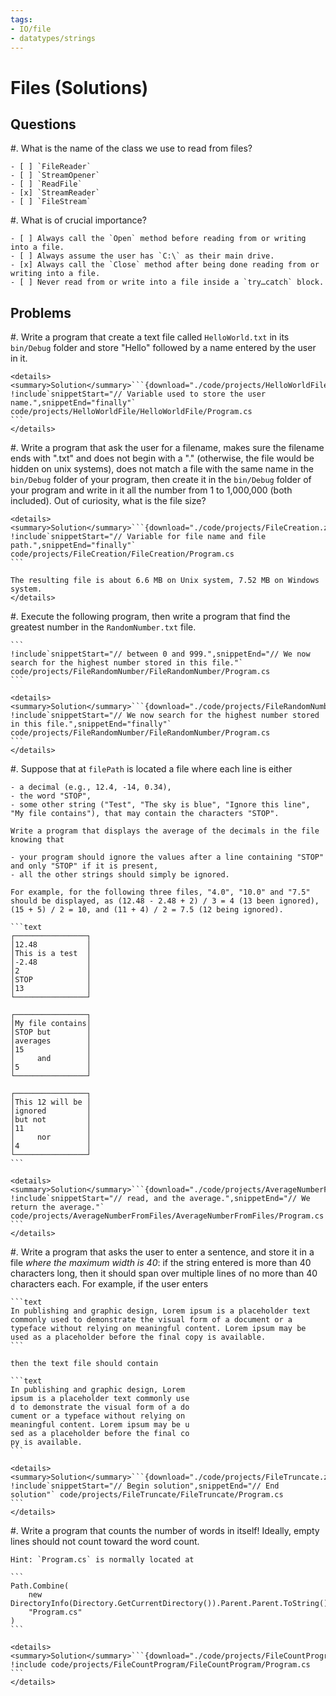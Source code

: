 ```yaml
---
tags:
- IO/file
- datatypes/strings
--- 
```


# Files (Solutions)

## Questions

#. What is the name of the class we use to read from files?

    - [ ] `FileReader`
    - [ ] `StreamOpener`
    - [ ] `ReadFile`
    - [x] `StreamReader`
    - [ ] `FileStream`

#. What is of crucial importance?

    - [ ] Always call the `Open` method before reading from or writing into a file.
    - [ ] Always assume the user has `C:\` as their main drive.
    - [x] Always call the `Close` method after being done reading from or writing into a file. 
    - [ ] Never read from or write into a file inside a `try…catch` block.

## Problems

#. Write a program that create a text file called `HelloWorld.txt` in its `bin/Debug` folder and store "Hello" followed by a name entered by the user in it.

    <details><summary>Solution</summary>```{download="./code/projects/HelloWorldFile.zip"}
    !include`snippetStart="// Variable used to store the user name.",snippetEnd="finally"` code/projects/HelloWorldFile/HelloWorldFile/Program.cs
    ```
    </details>

#. Write a program that ask the user for a filename, makes sure the filename ends with ".txt" and does not begin with a "." (otherwise, the file would be hidden on unix systems), does not match a file with the same name in the `bin/Debug` folder of your program, then create it in the `bin/Debug` folder of your program and write in it all the number from 1 to 1,000,000 (both included). Out of curiosity, what is the file size?

    <details><summary>Solution</summary>```{download="./code/projects/FileCreation.zip"}
    !include`snippetStart="// Variable for file name and file path.",snippetEnd="finally"` code/projects/FileCreation/FileCreation/Program.cs
    ```
    
    The resulting file is about 6.6 MB on Unix system, 7.52 MB on Windows system.
    </details>

#. Execute the following program, then write a program that find the greatest number in the `RandomNumber.txt` file.

    ```
    !include`snippetStart="// between 0 and 999.",snippetEnd="// We now search for the highest number stored in this file."` code/projects/FileRandomNumber/FileRandomNumber/Program.cs
    ```
        
    <details><summary>Solution</summary>```{download="./code/projects/FileRandomNumber.zip"}
    !include`snippetStart="// We now search for the highest number stored in this file.",snippetEnd="finally"` code/projects/FileRandomNumber/FileRandomNumber/Program.cs
    ```
    </details>

#. Suppose that at `filePath` is located a file where each line is either

    - a decimal (e.g., 12.4, -14, 0.34),
    - the word "STOP",
    - some other string ("Test", "The sky is blue", "Ignore this line", "My file contains"), that may contain the characters "STOP".
    
    Write a program that displays the average of the decimals in the file knowing that
    
    - your program should ignore the values after a line containing "STOP" and only "STOP" if it is present,
    - all the other strings should simply be ignored.
    
    For example, for the following three files, "4.0", "10.0" and "7.5" should be displayed, as (12.48 - 2.48 + 2) / 3 = 4 (13 been ignored), (15 + 5) / 2 = 10, and (11 + 4) / 2 = 7.5 (12 being ignored).
    
    ```text
    ┌────────────────┐
    │12.48           │
    │This is a test  │     
    │-2.48           │
    │2               │
    │STOP            │
    │13              │
    └────────────────┘
    
    ┌────────────────┐
    │My file contains│
    │STOP but        │
    │averages        │
    │15              │
    │     and        │
    │5               │ 
    └────────────────┘

    ┌────────────────┐
    │This 12 will be │
    │ignored         │
    │but not         │
    │11              │
    │     nor        │
    │4               │ 
    └────────────────┘
    ```
    
    <details><summary>Solution</summary>```{download="./code/projects/AverageNumberFromFiles.zip"}
    !include`snippetStart="// read, and the average.",snippetEnd="// We return the average."` code/projects/AverageNumberFromFiles/AverageNumberFromFiles/Program.cs
    ```
    </details>

    
#. Write a program that asks the user to enter a sentence, and store it in a file *where the maximum width is 40*: if the string entered is more than 40 characters long, then it should span over multiple lines of no more than 40 characters each. For example, if the user enters

    ```text
    In publishing and graphic design, Lorem ipsum is a placeholder text commonly used to demonstrate the visual form of a document or a typeface without relying on meaningful content. Lorem ipsum may be used as a placeholder before the final copy is available.
    ```
    
    then the text file should contain
    
    ```text
    In publishing and graphic design, Lorem 
    ipsum is a placeholder text commonly use
    d to demonstrate the visual form of a do
    cument or a typeface without relying on 
    meaningful content. Lorem ipsum may be u
    sed as a placeholder before the final co
    py is available.
    ```

    <details><summary>Solution</summary>```{download="./code/projects/FileTruncate.zip"}
    !include`snippetStart="// Begin solution",snippetEnd="// End solution"` code/projects/FileTruncate/FileTruncate/Program.cs
    ```
    </details>

#. Write a program that counts the number of words in itself! Ideally, empty lines should not count toward the word count. 

    Hint: `Program.cs` is normally located at
    
    ```
    Path.Combine(
        new DirectoryInfo(Directory.GetCurrentDirectory()).Parent.Parent.ToString(),
        "Program.cs"
    )
    ```

    <details><summary>Solution</summary>```{download="./code/projects/FileCountProgram.zip"}
    !include code/projects/FileCountProgram/FileCountProgram/Program.cs
    ```
    </details>
